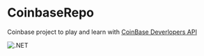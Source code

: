 # CoinbaseRepo
Coinbase project to play and learn with [CoinBase Deverlopers API](https://developers.coinbase.com/api/v2)

![.NET](https://github.com/sebainones/CoinbaseRepo/workflows/.NET/badge.svg)
